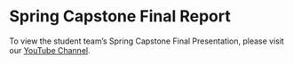 <!-- ---
layout: f24
title: Spring Capstone Final Report
nav_order: 9
--- -->

# Spring Capstone Final Report

To view the student team’s Spring Capstone Final Presentation, please visit our [YouTube Channel](https://www.youtube.com/channel/UC4V5eM-VEtVinrKIEWKwFWw). 
